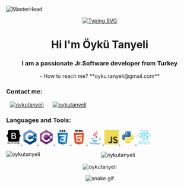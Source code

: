 
 ![MasterHead](https://cdn.webtekno.com/media/cache/content_detail_v2/article/23831/turkiye-deki-yazilim-sektorunu-buyutmek-icin-devletten-onemli-adim-1483725143.jpg)

<div align="center">

<a href="https://git.io/typing-svg">
  <img src="https://readme-typing-svg.demolab.com?font=Fira%20Code&center=true&vCenter=true&width=600&lines=Hey+there,+I'm+Öykü+TANYELİ+🌟;I'm+a+Jr.+Software+Developer+💻;I'm+constantly+improving+my+skills+😊;Thanks+for+visiting+my+profile"
       alt="Typing SVG" />
</a>

 <h1 align="center">Hi I'm Öykü Tanyeli</h1><h3 align="center">I am a passionate Jr.Software developer from Turkey</h3>- How to reach me? **oyku.tanyeli@gmail.com**

<h3 align="left">Contact me:</h3>
<p align="left">
  <a href="https://linkedin.com/in/oykutanyeli" target="blank" style="display: inline-block; margin: 0 10px;">
    <img src="https://raw.githubusercontent.com/rahuldkjain/github-profile-readme-generator/master/src/images/icons/Social/linked-in-alt.svg" alt="oykutanyeli" height="30" width="40" />
  </a>
  <a href="https://instagram.com/oykutanyeli" target="blank" style="display: inline-block; margin: 0 10px;">
    <img src="https://raw.githubusercontent.com/rahuldkjain/github-profile-readme-generator/master/src/images/icons/Social/instagram.svg" alt="oykutanyeli" height="30" width="40" />
  </a>
</p>


<h3 align="left">Languages ​​and Tools:</h3><p align="left">
<a href="https://getbootstrap.com" target="_blank" rel="noreferrer"> <img src="https://raw.githubusercontent.com/devicons/devicon/master/icons/bootstrap/bootstrap-plain-wordmark.svg" alt="bootstrap" width="40" height="40"/> </a> <a href="https://www.w3schools.com/cpp/" target="_blank" rel="noreferrer"> <img src="https://raw.githubusercontent.com/devicons/devicon/master/icons/cplusplus/cplusplus-original.svg" alt="cplusplus" width="40" height="40"/> </a> <a href="https://www.w3schools.com/cs/" target="_blank" rel="noreferrer"> <img src="https://raw.githubusercontent.com/devicons/devicon/master/icons/csharp/csharp-original.svg" alt="csharp" width="40" height="40"/> </a> <a href="https://www.w3schools.com/css/" target="_blank" rel="noreferrer"> <img src="https://raw.githubusercontent.com/devicons/devicon/master/icons/css3/css3-original-wordmark.svg" alt="css3" width="40" height="40"/> </a> <a href="https://www.w3.org/html/" target="_blank" rel="noreferrer"> <img src="https://raw.githubusercontent.com/devicons/devicon/master/icons/html5/html5-original-wordmark.svg" alt="html5" width="40" height="40"/> </a> <a href="https://www.java.com" target="_blank" rel="noreferrer"> <img src="https://raw.githubusercontent.com/devicons/devicon/master/icons/java/java-original.svg" alt="java" width="40" height="40"/> </a> <a href="https://developer.mozilla.org/en-US/docs/Web/JavaScript" target="_blank" rel="noreferrer"> <img src="https://raw.githubusercontent.com/devicons/devicon/master/icons/javascript/javascript-original.svg" alt="javascript" width="40" height="40"/> </a> <a href="https://www.python.org" target="_blank" rel="noreferrer"> <img src="https://raw.githubusercontent.com/devicons/devicon/master/icons/python/python-original.svg" alt="python" width="40" height="40"/> </a> <a href="https://reactjs.org/" target="_blank" rel="noreferrer"> <img src="https://raw.githubusercontent.com/devicons/devicon/master/icons/react/react-original-wordmark.svg" alt="react" width="40" height="40"/> </a> </p>

<p><img align="left" src="https://github-readme-stats.vercel.app/api/top-langs?username=oykutanyeli&show_icons=true&locale=en&layout=compact" alt="oykutanyeli" /></p><p>

&nbsp; <img align="center" src="https://github-readme-stats.vercel.app/api?username=oykutanyeli&show_icons=true&locale=en" alt="oykutanyeli" /></p><p><img align="center" src="https://github-readme-streak-stats.herokuapp.com/?user=oykutanyeli&" alt="oykutanyeli" /></p>

![snake gif](https://github.com/oykutanyeli/oykutanyeli/blob/output/github-contribution-grid-snake.gif)




